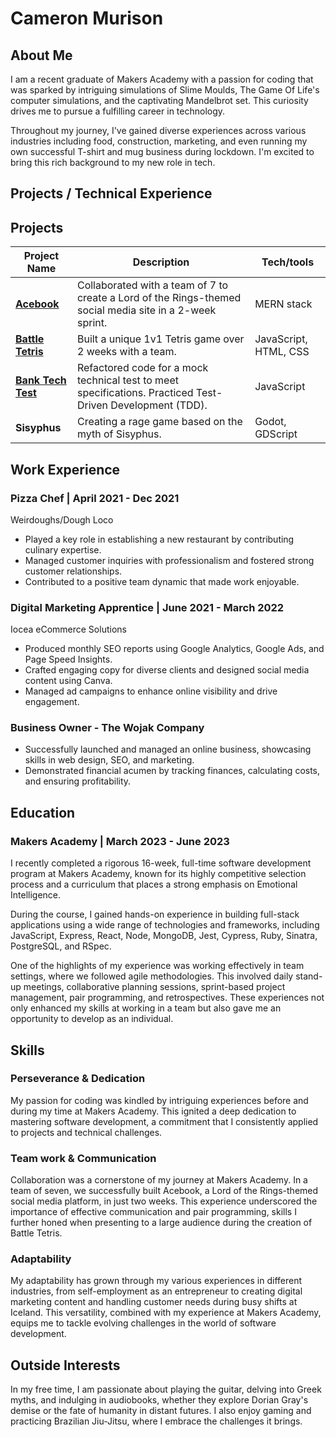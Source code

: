 # Cameron Murison

## About Me

I am a recent graduate of Makers Academy with a passion for coding that was sparked by intriguing simulations of Slime Moulds, The Game Of Life's computer simulations, and the captivating Mandelbrot set. This curiosity drives me to pursue a fulfilling career in technology.

Throughout my journey, I've gained diverse experiences across various industries including food, construction, marketing, and even running my own successful T-shirt and mug business during lockdown. I'm excited to bring this rich background to my new role in tech.

## Projects / Technical Experience

## Projects

| Project Name       | Description                                                   | Tech/tools                            |
| ------------------ | ------------------------------------------------------------- | ------------------------------------- |
| **[Acebook](https://github.com/georgebarrett/trelloship_of_the_string)**        | Collaborated with a team of 7 to create a Lord of the Rings-themed social media site in a 2-week sprint. | MERN stack                            |
| **[Battle Tetris](https://github.com/CKMurison/Tetris)**  | Built a unique 1v1 Tetris game over 2 weeks with a team.      | JavaScript, HTML, CSS                 |
| **[Bank Tech Test](https://github.com/CKMurison/tech_tests/tree/main/bank_test)** | Refactored code for a mock technical test to meet specifications. Practiced Test-Driven Development (TDD). | JavaScript                           |
| **Sisyphus**       | Creating a rage game based on the myth of Sisyphus. | Godot, GDScript                      |


## Work Experience

### Pizza Chef | April 2021 - Dec 2021
Weirdoughs/Dough Loco
- Played a key role in establishing a new restaurant by contributing culinary expertise.
- Managed customer inquiries with professionalism and fostered strong customer relationships.
- Contributed to a positive team dynamic that made work enjoyable.

### Digital Marketing Apprentice | June 2021 - March 2022
Iocea eCommerce Solutions
- Produced monthly SEO reports using Google Analytics, Google Ads, and Page Speed Insights.
- Crafted engaging copy for diverse clients and designed social media content using Canva.
- Managed ad campaigns to enhance online visibility and drive engagement.

### Business Owner - The Wojak Company
- Successfully launched and managed an online business, showcasing skills in web design, SEO, and marketing.
- Demonstrated financial acumen by tracking finances, calculating costs, and ensuring profitability.

## Education

### Makers Academy | March 2023 - June 2023
I recently completed a rigorous 16-week, full-time software development program at Makers Academy, known for its highly competitive selection process and a curriculum that places a strong emphasis on Emotional Intelligence.

During the course, I gained hands-on experience in building full-stack applications using a wide range of technologies and frameworks, including JavaScript, Express, React, Node, MongoDB, Jest, Cypress, Ruby, Sinatra, PostgreSQL, and RSpec.

One of the highlights of my experience was working effectively in team settings, where we followed agile methodologies. This involved daily stand-up meetings, collaborative planning sessions, sprint-based project management, pair programming, and retrospectives. These experiences not only enhanced my skills at working in a team but also gave me an opportunity to develop as an individual.

## Skills

### Perseverance & Dedication
My passion for coding was kindled by intriguing experiences before and during my time at Makers Academy. This ignited a deep dedication to mastering software development, a commitment that I consistently applied to projects and technical challenges.

### Team work & Communication
Collaboration was a cornerstone of my journey at Makers Academy. In a team of seven, we successfully built Acebook, a Lord of the Rings-themed social media platform, in just two weeks. This experience underscored the importance of effective communication and pair programming, skills I further honed when presenting to a large audience during the creation of Battle Tetris.

### Adaptability 
My adaptability has grown through my various experiences in different industries, from self-employment as an entrepreneur to creating digital marketing content and handling customer needs during busy shifts at Iceland. This versatility, combined with my experience at Makers Academy, equips me to tackle evolving challenges in the world of software development.

## Outside Interests

In my free time, I am passionate about playing the guitar, delving into Greek myths, and indulging in audiobooks, whether they explore Dorian Gray's demise or the fate of humanity in distant futures. I also enjoy gaming and practicing Brazilian Jiu-Jitsu, where I embrace the challenges it brings.
